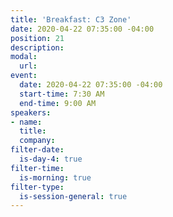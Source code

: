 ```yaml
---
title: 'Breakfast: C3 Zone'
date: 2020-04-22 07:35:00 -04:00
position: 21
description: 
modal:
  url: 
event:
  date: 2020-04-22 07:35:00 -04:00
  start-time: 7:30 AM
  end-time: 9:00 AM
speakers:
- name: 
  title: 
  company: 
filter-date:
  is-day-4: true
filter-time:
  is-morning: true
filter-type:
  is-session-general: true
---
```


